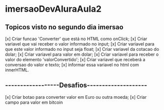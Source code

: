 # imersaoDevAluraAula2
## Topicos visto no segundo dia imersao
[x] Criar funcao 'Converter' que está no HTML como onClick;
[x] Criar variavel que vai receber o valor informado no input;
[x] Criar variavel para que este valor informado no input seja float;
[x] Criar variavel da cotacao do dolar;
[x] Criar variavel para valor em dolar;
[x] Criar variavel para receber o valor do elemento 'valorConvertido';
[x] Criar variavel que receberá a conversao do valor e texto;
[x] informar essa variavel no html com innerHTML.

## ------------------Desafios--------------------
[x] Criar botao para converter valor em Euro ou outra moeda;
[x] Criar campo para valor em bitcoin
 
